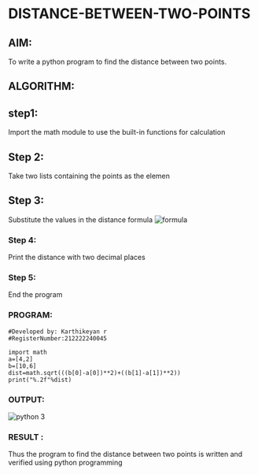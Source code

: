 # DISTANCE-BETWEEN-TWO-POINTS

## AIM:
To write a python program to find the distance between two points.

## ALGORITHM:
## step1:
Import the math module to use the built-in functions for calculation

## Step 2:
Take two lists containing the points as the elemen

## Step 3:
Substitute the values in the distance formula  ![formula](/formula.JPG)
### Step 4: 
Print the distance with two decimal places
### Step 5: 
End the program
### PROGRAM:
```
#Developed by: Karthikeyan r
#RegisterNumber:212222240045

import math
a=[4,2]
b=[10,6]
dist=math.sqrt(((b[0]-a[0])**2)+((b[1]-a[1])**2))
print("%.2f"%dist)

```

### OUTPUT:
![python 3](https://github.com/karthikeyan-R16/DISTANCE-BETWEEN-TWO-POINTS/assets/119421232/9ab20e5d-5759-4a63-b3b3-43f742d061ad)


### RESULT :

Thus the program to find the distance between two points is written and verified using python programming
